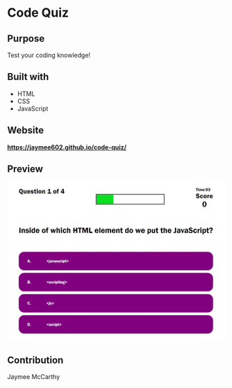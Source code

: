 # Code Quiz

## Purpose
Test your coding knowledge!

## Built with
* HTML
* CSS
* JavaScript

## Website
**https://jaymee602.github.io/code-quiz/**

## Preview
![Website preview](./assets/preview.jpg)

## Contribution
Jaymee McCarthy
